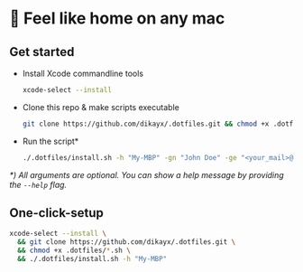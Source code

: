 # 🏡 Feel like home on any mac

## Get started

-   Install Xcode commandline tools

    ```bash
    xcode-select --install
    ```

-   Clone this repo & make scripts executable

    ```bash
    git clone https://github.com/dikayx/.dotfiles.git && chmod +x .dotfiles/*.sh
    ```

-   Run the script\*

    ```bash
    ./.dotfiles/install.sh -h "My-MBP" -gn "John Doe" -ge "<your_mail>@example.com"
    ```

_\*) All arguments are optional. You can show a help message by providing the `--help` flag._

## One-click-setup

```bash
xcode-select --install \
  && git clone https://github.com/dikayx/.dotfiles.git \
  && chmod +x .dotfiles/*.sh \
  && ./.dotfiles/install.sh -h "My-MBP"
```
